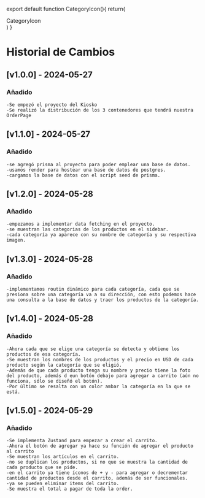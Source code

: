 export default function CategoryIcon(){
    return(
        <div>CategoryIcon</div>
    )
}
# Historial de Cambios

## [v1.0.0] - 2024-05-27

### Añadido

    -Se empezó el proyecto del Kiosko
    -Se realizó la distribución de los 3 contenedores que tendrá nuestra OrderPage

## [v1.1.0] - 2024-05-27

### Añadido

    -se agregó prisma al proyecto para poder emplear una base de datos.
    -usamos render para hostear una base de datos de postgres.
    -cargamos la base de datos con el script seed de prisma.

## [v1.2.0] - 2024-05-28

### Añadido

    -empezamos a implementar data fetching en el proyecto.
    -se muestran las categorias de los productos en el sidebar.
    -cada categoría ya aparece con su nombre de categoría y su respectiva imagen.
    
## [v1.3.0] - 2024-05-28

### Añadido

    -implementamos routin dinámico para cada categoría, cada que se presiona sobre una categoría va a su dirección, con esto podemos hace una consulta a la base de datos y traer los productos de la categoría.

## [v1.4.0] - 2024-05-28

### Añadido

    -Ahora cada que se elige una categoría se detecta y obtiene los productos de esa categoría.
    -Se muestran los nombres de los productos y el precio en USD de cada producto según la categoría que se eligió.
    -Además de que cada producto tenga su nombre y precio tiene la foto del producto, además d eun botón debajo para agregar a carrito (aún no funciona, sólo se diseñó el botón).
    -Por último se resalta con un color ambar la categoría en la que se está.

## [v1.5.0] - 2024-05-29

### Añadido

    -Se implementa Zustand para empezar a crear el carrito.
    -Ahora el botón de agregar ya hace su función de agregar el producto al carrito
    -Se muestran los artículos en el carrito.
    -no se duplican los productos, si no que se muestra la cantidad de cada producto que se pide.
    -en el carrito ya tiene íconos de + y - para agregar o decrementar cantidad de productos desde el carrito, además de ser funcionales.
    -ya se pueden eliminar items del carrito.
    -Se muestra el total a pagar de toda la order.